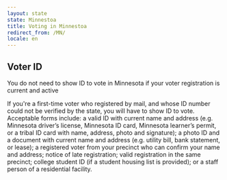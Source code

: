 ```yaml
---
layout: state
state: Minnestoa
title: Voting in Minnestoa
redirect_from: /MN/
locale: en
---
```


## Voter ID

You do not need to show ID to vote in Minnesota if your voter registration is current and active

If you're a first-time voter who registered by mail, and whose ID number could not be verified by the state, you will have to show ID to vote. Acceptable forms include: a valid ID with current name and address (e.g. Minnesota driver’s license, Minnesota ID card, Minnesota learner’s permit, or a tribal ID card with name, address, photo and signature); a photo ID and a document with current name and address (e.g. utility bill, bank statement, or lease); a registered voter from your precinct who can confirm your name and address; notice of late registration; valid registration in the same precinct; college student ID (if a student housing list is provided); or a staff person of a residential facility.